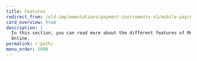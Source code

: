 ```yaml
---
title: Features
redirect_from: /old-implementations/payment-instruments-v1/mobile-pay/other-features
card_overview: true
description: |
  In this section, you can read more about the different features of MobilePay
  Online.
permalink: /:path/
menu_order: 1000
---
```

